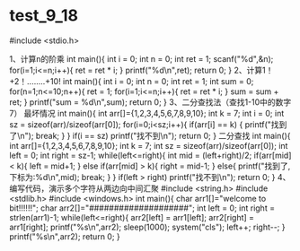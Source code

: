 # test_9_18
#include <stdio.h>

1、计算n的阶乘
int main(){
	int i = 0;
	int n = 0;
	int ret = 1;
	scanf("%d",&n);
	for(i=1;i<=n;i++){
		ret = ret * i;
	}
	printf("%d\n",ret);
	return 0;
}
2、计算1！+2！........+10!
int main(){
	int i = 0;
	int n = 0;
	int ret = 1;
	int sum = 0;
	for(n=1;n<=10;n++){
		ret = 1;
		for(i=1;i<=n;i++){
			ret = ret * i;
		}
		sum = sum + ret;
	}
	printf("sum = %d\n",sum);
	return 0;
}
3、二分查找法（查找1-10中的数字7）
最坏情况
int main(){
	int arr[]={1,2,3,4,5,6,7,8,9,10};
	int k = 7;
	int i = 0;
	int sz = sizeof(arr)/sizeof(arr[0]);
	for(i=0;i<sz;i++){
		if(arr[i] == k)
		{
			printf("找到了\n");
			break;
		}
	}
	if(i == sz)
		printf("找不到\n");
	return 0;
}
二分查找
int main(){
	int arr[]={1,2,3,4,5,6,7,8,9,10};
	int k = 7;
	int sz = sizeof(arr)/sizeof(arr[0]);
	int left = 0;
	int right = sz-1;
	while(left<=right){
		int mid = (left+right)/2;
		if(arr[mid] < k){
			left = mid+1;
		}
		else if(arr[mid] > k){
			right = mid-1;
		}
		else{
			printf("找到了,下标为:%d\n",mid);
			break;
		}
	}
	if(left > right)
		printf("找不到\n");
	return 0;
}
4、编写代码，演示多个字符从两边向中间汇聚
#include <string.h>
#include <stdlib.h>
#include <windows.h>
int main(){
	char arr1[]="welcome to bit!!!!!!";
	char arr2[]="####################";
	int left = 0;
	int right = strlen(arr1)-1;
	while(left<=right){
		arr2[left] = arr1[left];
		arr2[right] = arr1[right];
		printf("%s\n",arr2);
		sleep(1000);
		system("cls");
		left++;
		right--;
	}
	printf("%s\n",arr2);
	return 0;
}
